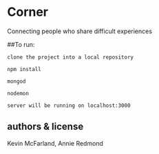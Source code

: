 # Corner

Connecting people who share difficult experiences

##To run:
```
clone the project into a local repository

npm install

mongod

nodemon

server will be running on localhost:3000
```

## authors & license

Kevin McFarland, Annie Redmond

